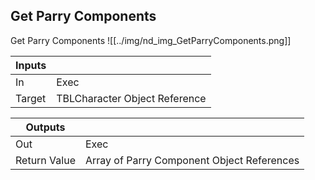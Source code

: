## Get Parry Components
Get Parry Components
![[../img/nd_img_GetParryComponents.png]]

|Inputs||
|--|--|
| In | Exec |
| Target | TBLCharacter Object Reference |

|Outputs||
|--|--|
| Out | Exec |
| Return Value | Array of Parry Component Object References |
